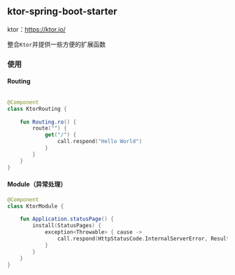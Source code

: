 ## ktor-spring-boot-starter

ktor：https://ktor.io/

整合`Ktor`并提供一些方便的扩展函数


### 使用

#### Routing

```kotlin

@Component
class KtorRouting {
    
    fun Routing.ro() {
        route("") {
            get("/") {
                call.respond("Hello World")
            }
        }
    }
}

```

#### Module（异常处理）

```kotlin
@Component
class KtorModule {
    
    fun Application.statusPage() {
        install(StatusPages) {
            exception<Throwable> { cause ->
                call.respond(HttpStatusCode.InternalServerError, Result.failure(cause.message ?: "服务器内部错误", null))
            }
        }
    }
}
```